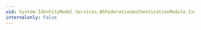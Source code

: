 ```yaml
---
uid: System.IdentityModel.Services.WSFederationAuthenticationModule.Issuer
internalonly: False
---
```

